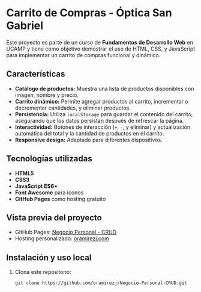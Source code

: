 # Carrito de Compras - Óptica San Gabriel

Este proyecto es parte de un curso de **Fundamentos de Desarrollo Web** en UCAMP y tiene como objetivo demostrar el uso de HTML, CSS, y JavaScript para implementar un carrito de compras funcional y dinámico.

## Características

- **Catálogo de productos:** Muestra una lista de productos disponibles con imagen, nombre y precio.
- **Carrito dinámico:** Permite agregar productos al carrito, incrementar o decrementar cantidades, y eliminar productos.
- **Persistencia:** Utiliza `localStorage` para guardar el contenido del carrito, asegurando que los datos persistan después de refrescar la página.
- **Interactividad:** Botones de interacción (`+`, `-`, y eliminar) y actualización automática del total y la cantidad de productos en el carrito.
- **Responsive design:** Adaptado para diferentes dispositivos.

## Tecnologías utilizadas

- **HTML5**
- **CSS3**
- **JavaScript ES6+**
- **Font Awesome** para iconos
- **GitHub Pages** como hosting gratuito

## Vista previa del proyecto

- GitHub Pages: [Negocio Personal - CRUD](https://oramirezj-wd.github.io/Negocio-Personal-CRUD/)
- Hosting personalizado: [oramirezj.com](https://oramirezj.com/)

## Instalación y uso local

1. Clona este repositorio:
   ```bash
   git clone https://github.com/oramirezj/Negocio-Personal-CRUD.git
